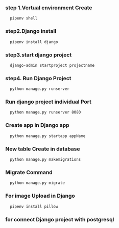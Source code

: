 ### step 1.Vertual environment Create
  ```
    pipenv shell
  ```

### step2.Django install

  ```
    pipenv install django
  ```

### step3.start django project
```
  django-admin startproject projectname
```

### step4.  Run Django Project
```
  python manage.py runserver
```

### Run django project individual Port
```
  python manage.py runserver 8080
```

### Create app in Django app
```
  python manage.py startapp appName
```

### New table Create in database
```
  python manage.py makemigrations
```

### Migrate Command
```
  python manage.py migrate
```

### For image Upload in Django
```
  pipenv install pillow
```

### for connect Django project with postgresql
```pipenv install psycopg
```
